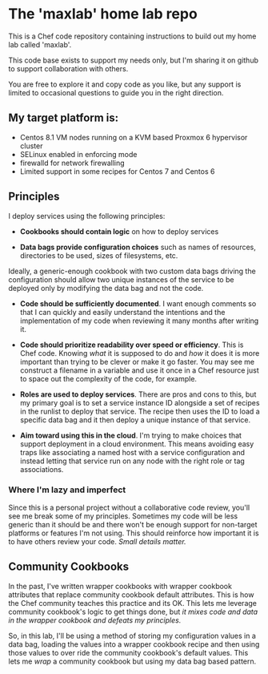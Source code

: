 # The 'maxlab' home lab repo

This is a Chef code repository containing instructions to build out my home lab called 'maxlab'.

This code base exists to support my needs only, but I'm sharing it on github to support collaboration with others.

You are free to explore it and copy code as you like, but any support is limited to occasional questions to guide you in the right direction.

## My target platform is:

* Centos 8.1 VM nodes running on a KVM based Proxmox 6 hypervisor cluster
* SELinux enabled in enforcing mode
* firewalld for network firewalling
* Limited support in some recipes for Centos 7 and Centos 6

## Principles

I deploy services using the following principles:

* **Cookbooks should contain logic** on how to deploy services

* **Data bags provide configuration choices** such as names of resources, directories to be used, sizes of filesystems, etc.

Ideally, a generic-enough cookbook with two custom data bags driving the configuration should allow two unique instances of the service to be deployed only by modifying the data bag and not the code.

* **Code should be sufficiently documented**.  I want enough comments so that I can quickly and easily understand the intentions and the implementation of my code when reviewing it many months after writing it.

* **Code should prioritize readability over speed or efficiency**.  This is Chef code. Knowing *what* it is supposed to do and *how* it does it is more important than trying to be clever or make it go faster.  You may see me construct a filename in a variable and use it once in a Chef resource just to space out the complexity of the code, for example.

* **Roles are used to deploy services**.  There are pros and cons to this, but my primary goal is to set a service instance ID alongside a set of recipes in the runlist to deploy that service.  The recipe then uses the ID to load a specific data bag and it then deploy a unique instance of that service.

* **Aim toward using this in the cloud**. I'm trying to make choices that support deployment in a cloud environment.  This means avoiding easy traps like associating a named host with a service configuration and instead letting that service run on any node with the right role or tag associations.

### Where I'm lazy and imperfect

Since this is a personal project without a collaborative code review, you'll see me break some of my principles.  Sometimes my code will be less generic than it should be and there won't be enough support for non-target platforms or features I'm not using.  This should reinforce how important it is to have others review your code.  *Small details matter.*

## Community Cookbooks

In the past, I've written wrapper cookbooks with wrapper cookbook attributes that replace community cookbook default attributes.  This is how the Chef community teaches this practice and its OK.  This lets me leverage community cookbook's logic to get things done, but *it mixes code and data in the wrapper cookbook and defeats my principles.*

So, in this lab, I'll be using a method of storing my configuration values in a data bag, loading the values into a wrapper cookbook recipe and then using those values to over ride the community cookbook's default values.  This lets me *wrap* a community cookbook but using my data bag based pattern.

